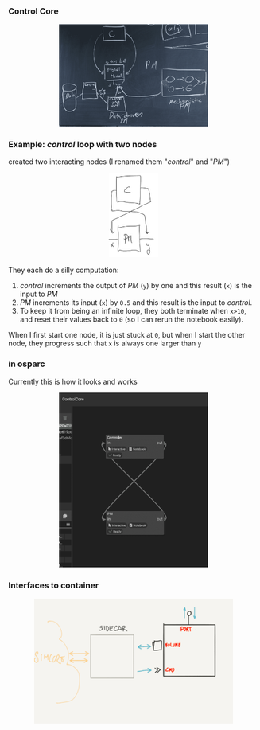  ### Control Core

<p align="center">
 <img src="img/overview.min.png" width=300 />
</p>
 
 ### Example: *control* loop with two nodes
 
 created two interacting nodes (I renamed them "*control*" and "*PM*")

<p align="center">
<img src="img/schematic.min.png" width=100 />
</p>

 They each do a silly computation:

 1. *control* increments the output of *PM* (``y``) by one and this result (``x``) is the input to *PM* 
 2. *PM* increments its input (``x``) by ``0.5`` and this result is the input to *control*.
 3. To keep it from being an infinite loop, they both terminate when ``x>10``, and reset their values back to ``0`` (so I can rerun the notebook easily).

When I first start one node, it is just stuck at ``0``, but when I start the other node, they progress such that ``x`` is always one larger than ``y``

### in osparc

Currently this is how it looks and works

<p align="center">
<img src="img/osparc.min.png" width=300 />
</p>

### Interfaces to container

<p align="center">
<img src="img/container-interface.min.png" width=400>
</p>
